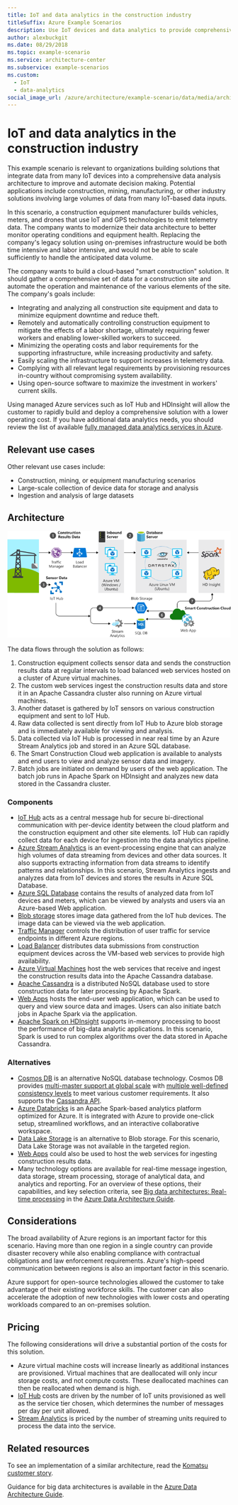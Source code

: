 ```yaml
---
title: IoT and data analytics in the construction industry
titleSuffix: Azure Example Scenarios
description: Use IoT devices and data analytics to provide comprehensive management and operation of construction projects.
author: alexbuckgit
ms.date: 08/29/2018
ms.topic: example-scenario
ms.service: architecture-center
ms.subservice: example-scenarios
ms.custom:
  - IoT
  - data-analytics
social_image_url: /azure/architecture/example-scenario/data/media/architecture-big-data-with-iot.png
---
```


# IoT and data analytics in the construction industry

This example scenario is relevant to organizations building solutions that integrate data from many IoT devices into a comprehensive data analysis architecture to improve and automate decision making. Potential applications include construction, mining, manufacturing, or other industry solutions involving large volumes of data from many IoT-based data inputs.

In this scenario, a construction equipment manufacturer builds vehicles, meters, and drones that use IoT and GPS technologies to emit telemetry data. The company wants to modernize their data architecture to better monitor operating conditions and equipment health. Replacing the company's legacy solution using on-premises infrastructure would be both time intensive and labor intensive, and would not be able to scale sufficiently to handle the anticipated data volume.

The company wants to build a cloud-based "smart construction" solution. It should gather a comprehensive set of data for a construction site and automate the operation and maintenance of the various elements of the site. The company's goals include:

- Integrating and analyzing all construction site equipment and data to minimize equipment downtime and reduce theft.
- Remotely and automatically controlling construction equipment to mitigate the effects of a labor shortage, ultimately requiring fewer workers and enabling lower-skilled workers to succeed.
- Minimizing the operating costs and labor requirements for the supporting infrastructure, while increasing productivity and safety.
- Easily scaling the infrastructure to support increases in telemetry data.
- Complying with all relevant legal requirements by provisioning resources in-country without compromising system availability.
- Using open-source software to maximize the investment in workers' current skills.

Using managed Azure services such as IoT Hub and HDInsight will allow the customer to rapidly build and deploy a comprehensive solution with a lower operating cost. If you have additional data analytics needs, you should review the list of available [fully managed data analytics services in Azure][product-category].

## Relevant use cases

Other relevant use cases include:

- Construction, mining, or equipment manufacturing scenarios
- Large-scale collection of device data for storage and analysis
- Ingestion and analysis of large datasets

## Architecture

![Architecture for IoT and data analytics in the construction industry][architecture]

The data flows through the solution as follows:

1. Construction equipment collects sensor data and sends the construction results data at regular intervals to load balanced web services hosted on a cluster of Azure virtual machines.
2. The custom web services ingest the construction results data and store it in an Apache Cassandra cluster also running on Azure virtual machines.
3. Another dataset is gathered by IoT sensors on various construction equipment and sent to IoT Hub.
4. Raw data collected is sent directly from IoT Hub to Azure blob storage and is immediately available for viewing and analysis.
5. Data collected via IoT Hub is processed in near real time by an Azure Stream Analytics job and stored in an Azure SQL database.
6. The Smart Construction Cloud web application is available to analysts and end users to view and analyze sensor data and imagery.
7. Batch jobs are initiated on demand by users of the web application. The batch job runs in Apache Spark on HDInsight and analyzes new data stored in the Cassandra cluster.

### Components

- [IoT Hub](/azure/iot-hub/about-iot-hub) acts as a central message hub for secure bi-directional communication with per-device identity between the cloud platform and the construction equipment and other site elements. IoT Hub can rapidly collect data for each device for ingestion into the data analytics pipeline.
- [Azure Stream Analytics](/azure/stream-analytics/stream-analytics-introduction) is an event-processing engine that can analyze high volumes of data streaming from devices and other data sources. It also supports extracting information from data streams to identify patterns and relationships. In this scenario, Stream Analytics ingests and analyzes data from IoT devices and stores the results in Azure SQL Database.
- [Azure SQL Database](/azure/sql-database/sql-database-technical-overview) contains the results of analyzed data from IoT devices and meters, which can be viewed by analysts and users via an Azure-based Web application.
- [Blob storage](/azure/storage/blobs/storage-blobs-introduction) stores image data gathered from the IoT hub devices. The image data can be viewed via the web application.
- [Traffic Manager](/azure/traffic-manager/traffic-manager-overview) controls the distribution of user traffic for service endpoints in different Azure regions.
- [Load Balancer](/azure/load-balancer/load-balancer-overview) distributes data submissions from construction equipment devices across the VM-based web services to provide high availability.
- [Azure Virtual Machines](/azure/virtual-machines) host the web services that receive and ingest the construction results data into the Apache Cassandra database.
- [Apache Cassandra](https://cassandra.apache.org) is a distributed NoSQL database used to store construction data for later processing by Apache Spark.
- [Web Apps](/azure/app-service/app-service-web-overview) hosts the end-user web application, which can be used to query and view source data and images. Users can also initiate batch jobs in Apache Spark via the application.
- [Apache Spark on HDInsight](/azure/hdinsight/spark/apache-spark-overview) supports in-memory processing to boost the performance of big-data analytic applications. In this scenario, Spark is used to run complex algorithms over the data stored in Apache Cassandra.

### Alternatives

- [Cosmos DB](/azure/cosmos-db/introduction) is an alternative NoSQL database technology. Cosmos DB provides [multi-master support at global scale](/azure/cosmos-db/multi-region-writers) with [multiple well-defined consistency levels](/azure/cosmos-db/consistency-levels) to meet various customer requirements. It also supports the [Cassandra API](/azure/cosmos-db/cassandra-introduction).
- [Azure Databricks](/azure/azure-databricks/what-is-azure-databricks) is an Apache Spark-based analytics platform optimized for Azure. It is integrated with Azure to provide one-click setup, streamlined workflows, and an interactive collaborative workspace.
- [Data Lake Storage](/azure/storage/data-lake-storage) is an alternative to Blob storage. For this scenario, Data Lake Storage was not available in the targeted region.
- [Web Apps](/azure/app-service) could also be used to host the web services for ingesting construction results data.
- Many technology options are available for real-time message ingestion, data storage, stream processing, storage of analytical data, and analytics and reporting. For an overview of these options, their capabilities, and key selection criteria, see [Big data architectures: Real-time processing](/azure/architecture/data-guide/technology-choices/real-time-ingestion) in the [Azure Data Architecture Guide](/azure/architecture/data-guide).

## Considerations

The broad availability of Azure regions is an important factor for this scenario. Having more than one region in a single country can provide disaster recovery while also enabling compliance with contractual obligations and law enforcement requirements. Azure's high-speed communication between regions is also an important factor in this scenario.

Azure support for open-source technologies allowed the customer to take advantage of their existing workforce skills. The customer can also accelerate the adoption of new technologies with lower costs and operating workloads compared to an on-premises solution.

## Pricing

The following considerations will drive a substantial portion of the costs for this solution.

- Azure virtual machine costs will increase linearly as additional instances are provisioned. Virtual machines that are deallocated will only incur storage costs, and not compute costs. These deallocated machines can then be reallocated when demand is high.
- [IoT Hub](https://azure.microsoft.com/pricing/details/iot-hub) costs are driven by the number of IoT units provisioned as well as the service tier chosen, which determines the number of messages per day per unit allowed.
- [Stream Analytics](https://azure.microsoft.com/pricing/details/stream-analytics) is priced by the number of streaming units required to process the data into the service.

## Related resources

To see an implementation of a similar architecture, read the [Komatsu customer story][customer-story].

Guidance for big data architectures is available in the [Azure Data Architecture Guide](/azure/architecture/data-guide).

<!-- links -->

[product-category]: https://azure.microsoft.com/product-categories/analytics/
[customer-site]: https://home.komatsu/en/
[customer-story]: https://customers.microsoft.com/story/komatsu-manufacturing-azure-iot-hub-japan
[architecture]: ./media/architecture-big-data-with-iot.png
